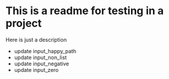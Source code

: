 # This is a readme for testing in a project

Here is just a description

- update input_happy_path
- update input_non_list
- update input_negative
- update input_zero